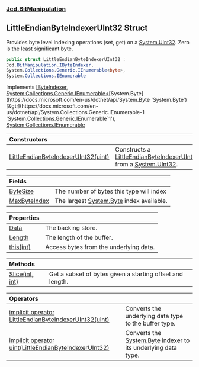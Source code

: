 ### [Jcd.BitManipulation](Jcd.BitManipulation.md 'Jcd.BitManipulation')

## LittleEndianByteIndexerUInt32 Struct

Provides byte level indexing operations (set, get) on a [System.UInt32](https://docs.microsoft.com/en-us/dotnet/api/System.UInt32 'System.UInt32'). Zero is the least significant byte.

```csharp
public struct LittleEndianByteIndexerUInt32 :
Jcd.BitManipulation.IByteIndexer,
System.Collections.Generic.IEnumerable<byte>,
System.Collections.IEnumerable
```

Implements [IByteIndexer](Jcd.BitManipulation.IByteIndexer.md 'Jcd.BitManipulation.IByteIndexer'), [System.Collections.Generic.IEnumerable&lt;](https://docs.microsoft.com/en-us/dotnet/api/System.Collections.Generic.IEnumerable-1 'System.Collections.Generic.IEnumerable`1')[System.Byte](https://docs.microsoft.com/en-us/dotnet/api/System.Byte 'System.Byte')[&gt;](https://docs.microsoft.com/en-us/dotnet/api/System.Collections.Generic.IEnumerable-1 'System.Collections.Generic.IEnumerable`1'), [System.Collections.IEnumerable](https://docs.microsoft.com/en-us/dotnet/api/System.Collections.IEnumerable 'System.Collections.IEnumerable')

| Constructors | |
| :--- | :--- |
| [LittleEndianByteIndexerUInt32(uint)](Jcd.BitManipulation.LittleEndianByteIndexerUInt32.LittleEndianByteIndexerUInt32(uint).md 'Jcd.BitManipulation.LittleEndianByteIndexerUInt32.LittleEndianByteIndexerUInt32(uint)') | Constructs a [LittleEndianByteIndexerUInt32](Jcd.BitManipulation.LittleEndianByteIndexerUInt32.md 'Jcd.BitManipulation.LittleEndianByteIndexerUInt32') from a [System.UInt32](https://docs.microsoft.com/en-us/dotnet/api/System.UInt32 'System.UInt32'). |

| Fields                                                                                                                                             |                                                                                                                   |
|:---------------------------------------------------------------------------------------------------------------------------------------------------|:------------------------------------------------------------------------------------------------------------------|
| [ByteSize](Jcd.BitManipulation.LittleEndianByteIndexerUInt32.ByteSize.md 'Jcd.BitManipulation.LittleEndianByteIndexerUInt32.ByteSize')             | The number of bytes this type will index                                                                          |
| [MaxByteIndex](Jcd.BitManipulation.LittleEndianByteIndexerUInt32.MaxByteIndex.md 'Jcd.BitManipulation.LittleEndianByteIndexerUInt32.MaxByteIndex') | The largest [System.Byte](https://docs.microsoft.com/en-us/dotnet/api/System.Byte 'System.Byte') index available. |

| Properties | |
| :--- | :--- |
| [Data](Jcd.BitManipulation.LittleEndianByteIndexerUInt32.Data.md 'Jcd.BitManipulation.LittleEndianByteIndexerUInt32.Data') | The backing store. |
| [Length](Jcd.BitManipulation.LittleEndianByteIndexerUInt32.Length.md 'Jcd.BitManipulation.LittleEndianByteIndexerUInt32.Length') | The length of the buffer. |
| [this[int]](Jcd.BitManipulation.LittleEndianByteIndexerUInt32.this[int].md 'Jcd.BitManipulation.LittleEndianByteIndexerUInt32.this[int]') | Access bytes from the underlying data. |

| Methods | |
| :--- | :--- |
| [Slice(int, int)](Jcd.BitManipulation.LittleEndianByteIndexerUInt32.Slice(int,int).md 'Jcd.BitManipulation.LittleEndianByteIndexerUInt32.Slice(int, int)') | Get a subset of bytes given a starting offset and length. |

| Operators                                                                                                                                                                                                                                                                                                |                                                                                                                                        |
|:---------------------------------------------------------------------------------------------------------------------------------------------------------------------------------------------------------------------------------------------------------------------------------------------------------|:---------------------------------------------------------------------------------------------------------------------------------------|
| [implicit operator LittleEndianByteIndexerUInt32(uint)](Jcd.BitManipulation.LittleEndianByteIndexerUInt32.op_ImplicitJcd.BitManipulation.LittleEndianByteIndexerUInt32(uint).md 'Jcd.BitManipulation.LittleEndianByteIndexerUInt32.op_Implicit Jcd.BitManipulation.LittleEndianByteIndexerUInt32(uint)') | Converts the underlying data type to the buffer type.                                                                                  |
| [implicit operator uint(LittleEndianByteIndexerUInt32)](Jcd.BitManipulation.LittleEndianByteIndexerUInt32.op_Implicituint(Jcd.BitManipulation.LittleEndianByteIndexerUInt32).md 'Jcd.BitManipulation.LittleEndianByteIndexerUInt32.op_Implicit uint(Jcd.BitManipulation.LittleEndianByteIndexerUInt32)') | Converts the [System.Byte](https://docs.microsoft.com/en-us/dotnet/api/System.Byte 'System.Byte') indexer to its underlying data type. |
